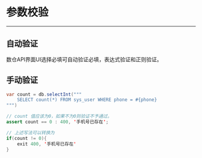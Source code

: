 # 参数校验

---

## 自动验证
数仓API界面UI选择必填可自动验证必填，表达式验证和正则验证。


## 手动验证

```java
var count = db.selectInt("""
    SELECT count(*) FROM sys_user WHERE phone = #{phone}
""")

// count 值应该为0，如果不为0则验证不予通过。
assert count == 0 : 400, '手机号已存在';

// 上述写法可以转换为
if(count != 0){
    exit 400, '手机号已存在'
}
```
